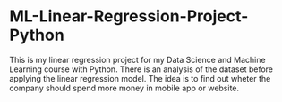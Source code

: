 # ML-Linear-Regression-Project-Python

This is my linear regression project for my Data Science and Machine Learning course with Python. There is an analysis of the dataset before applying the linear regression model. The idea is to find out wheter the company should spend more money in mobile app or website.
